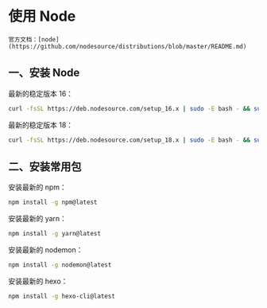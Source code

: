 # 使用 Node

```admonish info
官方文档：[node](https://github.com/nodesource/distributions/blob/master/README.md)
```

## 一、安装 Node

最新的稳定版本 16：

```bash
curl -fsSL https://deb.nodesource.com/setup_16.x | sudo -E bash - && sudo apt-get install -y nodejs
```

最新的稳定版本 18：

```bash
curl -fsSL https://deb.nodesource.com/setup_18.x | sudo -E bash - && sudo apt-get install -y nodejs
```

## 二、安装常用包

安装最新的 npm：

```bash
npm install -g npm@latest
```

安装最新的 yarn：

```bash
npm install -g yarn@latest
```

安装最新的 nodemon：

```bash
npm install -g nodemon@latest
```

安装最新的 hexo：

```bash
npm install -g hexo-cli@latest
```
